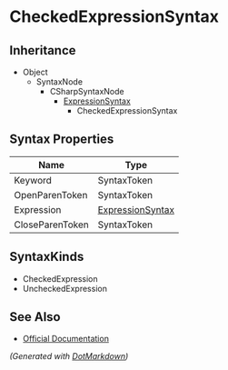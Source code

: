 # CheckedExpressionSyntax

## Inheritance

* Object
  * SyntaxNode
    * CSharpSyntaxNode
      * [ExpressionSyntax](ExpressionSyntax.md)
        * CheckedExpressionSyntax

## Syntax Properties

| Name            | Type                                    |
| --------------- | --------------------------------------- |
| Keyword         | SyntaxToken                             |
| OpenParenToken  | SyntaxToken                             |
| Expression      | [ExpressionSyntax](ExpressionSyntax.md) |
| CloseParenToken | SyntaxToken                             |

## SyntaxKinds

* CheckedExpression
* UncheckedExpression

## See Also

* [Official Documentation](https://docs.microsoft.com/en-us/dotnet/api/microsoft.codeanalysis.csharp.syntax.checkedexpressionsyntax)


*\(Generated with [DotMarkdown](http://github.com/JosefPihrt/DotMarkdown)\)*